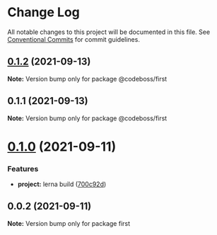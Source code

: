 # Change Log

All notable changes to this project will be documented in this file.
See [Conventional Commits](https://conventionalcommits.org) for commit guidelines.

## [0.1.2](https://github.com/dcagnetta/angular-lerna-library/compare/v0.1.1...v0.1.2) (2021-09-13)

**Note:** Version bump only for package @codeboss/first





## 0.1.1 (2021-09-13)

**Note:** Version bump only for package @codeboss/first





# [0.1.0](https://github.com/dcagnetta/angular-mono-library/compare/first@0.0.2...first@0.1.0) (2021-09-11)


### Features

* **project:** lerna build ([700c92d](https://github.com/dcagnetta/angular-mono-library/commit/700c92d78d44ef38a1d323b5655a680950c22463))





## 0.0.2 (2021-09-11)

**Note:** Version bump only for package first
